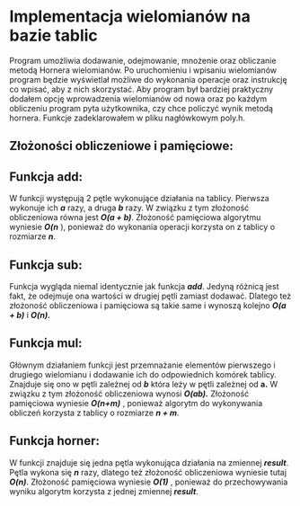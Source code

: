 # Implementacja wielomianów na bazie tablic

Program umożliwia dodawanie, odejmowanie, mnożenie oraz obliczanie metodą Hornera
wielomianów. Po uruchomieniu i wpisaniu wielomianów program będzie wyświetlał możliwe do
wykonania operacje oraz instrukcję co wpisać, aby z nich skorzystać. Aby program był bardziej
praktyczny dodałem opcję wprowadzenia wielomianów od nowa oraz po każdym obliczeniu program
pyta użytkownika, czy chce policzyć wynik metodą hornera. Funkcje zadeklarowałem w pliku
nagłówkowym poly.h.

## Złożoności obliczeniowe i pamięciowe:

## Funkcja add:

W funkcji występują 2 pętle wykonujące działania na tablicy. Pierwsza wykonuje ich **_a_** razy, a
druga **_b_** razy. W związku z tym złożoność obliczeniowa równa jest **_O(a + b)_**. Złożoność
pamięciowa algorytmu wyniesie **_O(n_** ), ponieważ do wykonania operacji korzysta on z tablicy
o rozmiarze **_n_**.

## Funkcja sub:

Funkcja wygląda niemal identycznie jak funkcja **_add_**. Jedyną różnicą jest fakt, że odejmuje
ona wartości w drugiej pętli zamiast dodawać. Dlatego też złożoność obliczeniowa i
pamięciowa są takie same i wynoszą kolejno **_O(a + b)_** i **_O(n)._**

## Funkcja mul:

Głównym działaniem funkcji jest przemnażanie elementów pierwszego i drugiego
wielomianu i dodawanie ich do odpowiednich komórek tablicy. Znajduje się ono w pętli
zależnej od **_b_** która leży w pętli zależnej od **a.** W związku z tym złożoność obliczeniowa
wynosi **_O(ab)._** Złożoność pamięciowa wyniesie **_O(n+m)_** , ponieważ algorytm do wykonywania
obliczeń korzysta z tablicy o rozmiarze **_n + m_**.

## Funkcja horner:

W funkcji znajduje się jedna pętla wykonująca działania na zmiennej **_result_**. Pętla wykona się
**_n_** razy, dlatego też złożoność obliczeniowa wyniesie tutaj **_O(n)_**. Złożoność pamięciowa
wyniesie **_O(1)_** , ponieważ do przechowywania wyniku algorytm korzysta z jednej zmiennej
**_result_**.